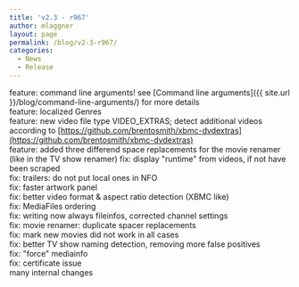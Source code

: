 ```yaml
---
title: 'v2.3 - r967'
author: mlaggner
layout: page
permalink: /blog/v2-3-r967/
categories:
  - News
  - Release
---
```

feature: command line arguments! see [Command line arguments]({{ site.url }}/blog/command-line-arguments/) for more details  
feature: localized Genres  
feature: new video file type VIDEO_EXTRAS; detect additional videos according to [https://github.com/brentosmith/xbmc-dvdextras](https://github.com/brentosmith/xbmc-dvdextras)  
feature: added three differend space replacements for the movie renamer (like in the TV show renamer)  <!--more-->
fix: display "runtime" from videos, if not have been scraped  
fix: trailers: do not put local ones in NFO  
fix: faster artwork panel  
fix: better video format & aspect ratio detection (XBMC like)  
fix: MediaFiles ordering  
fix: writing now always fileinfos, corrected channel settings  
fix: movie renamer: duplicate spacer replacements  
fix: mark new movies did not work in all cases  
fix: better TV show naming detection, removing more false positives  
fix: "force" mediainfo  
fix: certificate issue  
many internal changes
